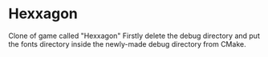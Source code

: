 # Hexxagon
Clone of game called "Hexxagon"
Firstly delete the debug directory and put the fonts directory inside the newly-made debug directory from CMake.
